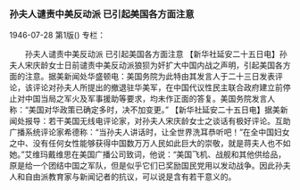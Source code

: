 ### 孙夫人谴责中美反动派  已引起美国各方面注意

1946-07-28
第1版()
专栏：

　　孙夫人谴责中美反动派
    已引起美国各方面注意
    【新华社延安二十五日电】孙夫人宋庆龄女士日前谴责中美反动派狼狈为奸扩大中国内战之声明，引起美国各方面的注意。据美新闻处华盛顿电：美国务院为此特由其发言人于二十三日发表评论，该评论对孙夫人所提出的撤退驻华美军，在中国代议性民主联合政府建立前停止对中国当局之军火及军事援助等要求，均未作正面的答复。美国务院发言人称：“美国对华政策已确定多时，决不加变更。”
    【新华社延安二十五日电】据美新闻处报导：若干美国无线电评论家，对孙夫人宋庆龄女士之谈话有极好评论。互助广播系统评论家希德称：“当孙夫人讲话时，让全世界洗耳恭听吧！”在全中国妇女之中、没有任何女性能够获得中国数万万人民如此巨大的崇敬，就是蒋夫人也不如她。”艾维玛戴维思在美国广播公司致词，他说：“美国飞机、战舰和其他供给品，原是给一个团结中国之军队，但是似乎它们已奖励国民党用以发动战争。因此孙夫人和自由派教育家与新闻记者的抗议，可以说是含有若干意义的。
